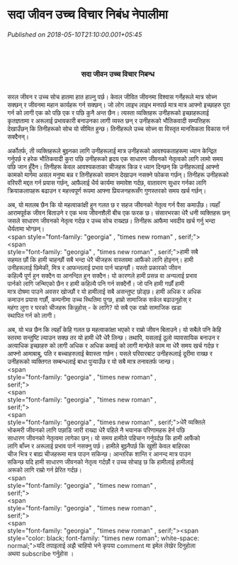 # सदा जीवन उच्च विचार  निबंध नेपालीमा

*Published on 2018-05-10T21:10:00.001+05:45*

<div dir="ltr" style="text-align: left;" trbidi="on">
<span style="font-family: "georgia" , "times new roman" , serif;"><br /></span>
<br />
<h3 style="text-align: left;">
<span style="font-family: "georgia" , "times new roman" , serif; font-size: small;">                                           </span><span style="font-family: "georgia" , "times new roman" , serif; font-size: large;">सदा जीवन उच्च विचार निबन्ध</span></h3>
<div>
<span style="font-family: "georgia" , "times new roman" , serif; font-size: large;"><b style="font-family: "arial unicode ms", sans-serif; font-size: 29.3333px; text-align: center;"><span face=""Open Sans", sans-serif" style="background-color: white; color: magenta; font-size: 14px; margin: 0px; outline: 0px; padding: 0px; transition: all 0.3s ease 0s;"><br /></span></b></span></div>
<span style="font-family: "georgia" , "times new roman" , serif;">सरल जीवन र उच्च सोच हातमा हात हाल्नु पर्छ। केवल जीवित जीवनमा विश्वास गर्नेहरूले मात्र सोच्न सक्छन् र जीवनमा महान कार्यहरू गर्न सक्छन्। जो लोग लाइभ लाइभ मनपर्छ मात्र मात्र आफ्नो इच्छाहरु पूरा गर्न को लागी एक को पछि एक र पछि कुनै अन्त छैन। त्यस्ता व्यक्तिहरू उनीहरूको इच्छाहरूलाई कृतज्ञतामा र अरूलाई प्रभावकारी बनाउनका लागी व्यस्त छन् र उनीहरूको भौतिकवादी सम्पत्तिहरू देखाउँछन् कि तिनीहरूको सोच यो सीमित हुन्छ। तिनीहरूले उच्च सोच्न वा विस्तृत मानसिकता विकास गर्न सक्दैनन्।

अर्कोतर्फ, ती व्यक्तिहरूले बुझ्नका लागि उनीहरूलाई मात्र उनीहरूको आवश्यकताहरूमा ध्यान केन्द्रित गर्नुपर्छ र हरेक भौतिकवादी कुरा पछि उनीहरूको हृदय एक साधारण जीवनको नेतृत्वको लागि लामो समय पछि जान हुँदैन। तिनीहरू केवल आवश्यकताका चीजहरू किन्न र ध्यान दिन्छन् कि उनीहरूलाई आफ्नो कामको मार्गमा असल मनुष्य बन्न र तिनीहरूको सामान देखाउन नसक्ने फोकस गर्छन्। तिनीहरू उनीहरूको वरिपरी मद्दत गर्न प्रयास गर्छन्, आफैलाई धैर्य कार्यमा समावेश गर्दछ, वातावरण सुधार गर्नका लागि क्रियाकलापहरू बढाउन र महत्त्वपूर्ण रूपमा आफ्ना प्रियजनहरूसँग गुणस्तरको समय खर्च गर्छन्।

अब, यो मतलब छैन कि यो महत्वाकांक्षी हुन गलत छ र सहज जीवनको नेतृत्व गर्न पैसा कमाउँछ। त्यहाँ आरामपूर्वक जीवन बिताउने र एक भव्य जीवनशैली बीच एक फरक छ। संसारभरका धेरै धनी व्यक्तिहरू छन् जसले साधारण जीवनको नेतृत्व गर्दछ र उच्च सोच राख्दछ। तिनीहरू आफैमा भवदीय खर्च गर्नु भन्दा धैर्यतामा भोग्छन्।</span><br />
<span style="font-family: "georgia" , "times new roman" , serif;"><br /></span>
<span style="background-color: white; color: #212121; white-space: pre-wrap;"><span style="font-family: "georgia" , "times new roman" , serif;">हामी सबै सहमत छौं कि हामी चाहन्छौं सबै भन्दा धेरै चीजहरू वास्तवमा आफैंको लागि होइनन्। हामी उनीहरूलाई छिमेकी, मित्र र आफन्तलाई प्रभाव पार्न चाहन्छौं। यस्तो प्रकारको जीवन कहिल्यै पूर्ण हुन सक्दैन वा आनन्दित हुन सक्दैन। यो कारणले हामी प्रसन्न वा अन्यलाई प्रभाव पार्नको लागि जन्मिएको छैन र हामी कहिल्यै पनि गर्न सक्दैनौं। जो पनि हामी गर्छौं हामी मात्र दोषमा पाउने अवसर खोज्छौं र यो हामीलाई सबै असन्तुष्ट छोड्छ। हामी अधिक र अधिक कमाउन प्रयास गर्छौं, कम्पनीमा उच्च स्थितिमा पुग्छ, हाम्रो सामाजिक सर्कल बढाउनुहोस् र महंगा लुगा र घरको चीजहरू किन्नुहोस् - के लागि? यो सबै एक राम्रो सामाजिक खडा स्थापित गर्न को लागी।

अब, यो भन्न छैन कि त्यहाँ केहि गलत छ महत्वाकांक्षा भएको र राम्रो जीवन बिताउने। यो सबैले पनि केहि स्तरमा सन्तुष्टि ल्याउन सक्छ तर यो हामी धेरै धेरै लिन्छ। तथापि, यसलाई ठूलो व्यावसायिक बनाउन र अत्याधिक इच्छाहरु को लागी अधिक र अधिक कमाई को लागी मान्छेले काम मा धेरै समय खर्च गर्दछ र आफ्नो आमाबाबु, पति र बच्चाहरुलाई बेवास्ता गर्छन। यसले परिवारबाट उनीहरूलाई दूरीमा राख्छ र उनीहरूको व्यक्तिगत सम्बन्धलाई बाधा पुऱ्याउँछ र यो सबै मात्र तनावतर्फ जान्छ।</span></span><br />
<span style="background-color: white; color: #212121; white-space: pre-wrap;"><span style="font-family: "georgia" , "times new roman" , serif;"><br /></span></span>
<span style="background-color: white; color: #212121; white-space: pre-wrap;"><span style="font-family: "georgia" , "times new roman" , serif;"><br /></span></span>
<span style="background-color: white; color: #212121; white-space: pre-wrap;"><span style="font-family: "georgia" , "times new roman" , serif;">धेरै व्यक्तिले भोकमरी जीवनको लागि पछाडि जारी राख्दा धेरै पहिले नै भयानक परिणामहरू हेर्न पछि साधारण जीवनको नेतृत्वमा लागेका छन्। यो समय हामीले पहिचान गर्नुपर्दछ कि हामी आफैंको लागि बाँच्न र अरूलाई प्रभाव पार्न नसक्नु पर्छ। हामीले बुझ्नैपर्छ कि खुशी केवल बाहिरका चीज भित्र र बाह्य चीजहरूमा मात्र पाउन सकिन्छ। आन्तरिक शान्ति र आनन्द मात्र पाउन सकिन्छ यदि हामी साधारण जीवनको नेतृत्व गर्दछौं र उच्च सोचाइ छ कि हामीलाई हामीलाई अरूको लागि राम्रो गर्न प्रेरित गर्दछ।</span></span><br />
<span style="background-color: white; color: #212121; white-space: pre-wrap;"><span style="font-family: "georgia" , "times new roman" , serif;"><br /></span></span>
<span style="background-color: white; color: #212121; white-space: pre-wrap;"><span style="font-family: "georgia" , "times new roman" , serif;"><br /></span></span>
<span style="background-color: white; color: #212121; white-space: pre-wrap;"><span style="font-family: "georgia" , "times new roman" , serif;"><span style="color: black; font-family: "times new roman"; white-space: normal;">यदि तपाइलाई अझै चाहियो भने कृपया comment मा इमेल लेखेर दिनुहोला अथवा subscribe गर्नुहोस ।</span></span></span></div>
